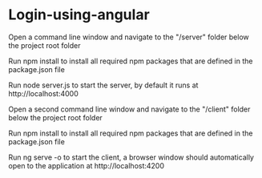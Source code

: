 # Login-using-angular
Open a command line window and navigate to the "/server" folder below the project root folder

Run npm install to install all required npm packages that are defined in the package.json file

Run node server.js to start the server, by default it runs at http://localhost:4000

Open a second command line window and navigate to the "/client" folder below the project root folder

Run npm install to install all required npm packages that are defined in the package.json file

Run ng serve -o to start the client, a browser window should automatically open to the application at http://localhost:4200
